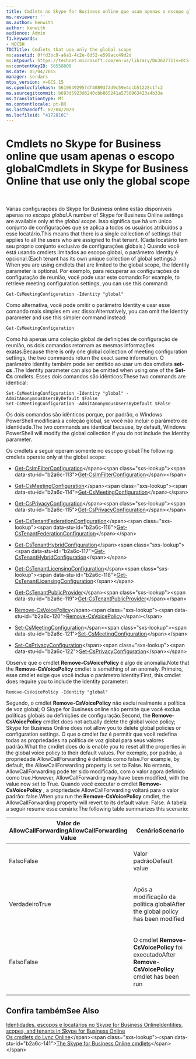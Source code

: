 ```yaml
---
title: Cmdlets no Skype for Business online que usam apenas o escopo global
ms.reviewer: ''
ms.author: kenwith
author: kenwith
audience: Admin
f1.keywords:
- NOCSH
TOCTitle: Cmdlets that use only the global scope
ms:assetid: 0ffd3bc9-a6a1-4c2e-8d52-e599acc49d2d
ms:mtpsurl: https://technet.microsoft.com/en-us/library/Dn362771(v=OCS.15)
ms:contentKeyID: 56558800
ms.date: 05/04/2015
manager: serdars
mtps_version: v=OCS.15
ms.openlocfilehash: 5610649295fdf4089372d9c59e4ccb51228c1fc2
ms.sourcegitcommit: b693d5923d6240cbb865241a5750963423a4b33e
ms.translationtype: MT
ms.contentlocale: pt-BR
ms.lasthandoff: 02/04/2020
ms.locfileid: "41728101"
---
```

# <a name="cmdlets-in-skype-for-business-online-that-use-only-the-global-scope"></a><span data-ttu-id="b2a6c-102">Cmdlets no Skype for Business online que usam apenas o escopo global</span><span class="sxs-lookup"><span data-stu-id="b2a6c-102">Cmdlets in Skype for Business Online that use only the global scope</span></span>

 


<span data-ttu-id="b2a6c-103">Várias configurações do Skype for Business online estão disponíveis apenas no *escopo global*.</span><span class="sxs-lookup"><span data-stu-id="b2a6c-103">A number of Skype for Business Online settings are available only at the *global scope*.</span></span> <span data-ttu-id="b2a6c-104">Isso significa que há um único conjunto de configurações que se aplica a todos os usuários atribuídos a esse locatário.</span><span class="sxs-lookup"><span data-stu-id="b2a6c-104">This means that there is a single collection of settings that applies to all the users who are assigned to that tenant.</span></span> <span data-ttu-id="b2a6c-105">(Cada locatário tem seu próprio conjunto exclusivo de configurações globais.) Quando você está usando cmdlets limitados ao escopo global, o parâmetro Identity é opcional.</span><span class="sxs-lookup"><span data-stu-id="b2a6c-105">(Each tenant has its own unique collection of global settings.) When you are using cmdlets that are limited to the global scope, the Identity parameter is optional.</span></span> <span data-ttu-id="b2a6c-106">Por exemplo, para recuperar as configurações de configuração de reunião, você pode usar este comando:</span><span class="sxs-lookup"><span data-stu-id="b2a6c-106">For example, to retrieve meeting configuration settings, you can use this command:</span></span>

    Get-CsMeetingConfiguration -Identity "global"

<span data-ttu-id="b2a6c-107">Como alternativa, você pode omitir o parâmetro Identity e usar esse comando mais simples em vez disso:</span><span class="sxs-lookup"><span data-stu-id="b2a6c-107">Alternatively, you can omit the Identity parameter and use this simpler command instead:</span></span>

    Get-CsMeetingConfiguration

<span data-ttu-id="b2a6c-108">Como há apenas uma coleção global de definições de configuração de reunião, os dois comandos retornam as mesmas informações exatas.</span><span class="sxs-lookup"><span data-stu-id="b2a6c-108">Because there is only one global collection of meeting configuration settings, the two commands return the exact same information.</span></span> <span data-ttu-id="b2a6c-109">O parâmetro Identity também pode ser omitido ao usar um dos cmdlets **set-cs** .</span><span class="sxs-lookup"><span data-stu-id="b2a6c-109">The Identity parameter can also be omitted when using one of the **Set-Cs** cmdlets.</span></span> <span data-ttu-id="b2a6c-110">Esses dois comandos são idênticos:</span><span class="sxs-lookup"><span data-stu-id="b2a6c-110">These two commands are identical:</span></span>

    Set-CsMeetingConfiguration -Identity "global" -AdmitAnonymousUsersByDefault $False
    Set-CsMeetingConfiguration -AdmitAnonymousUsersByDefault $False

<span data-ttu-id="b2a6c-111">Os dois comandos são idênticos porque, por padrão, o Windows PowerShell modificará a coleção global, se você não incluir o parâmetro de identidade.</span><span class="sxs-lookup"><span data-stu-id="b2a6c-111">The two commands are identical because, by default, Windows PowerShell will modify the global collection if you do not include the Identity parameter.</span></span>

<span data-ttu-id="b2a6c-112">Os cmdlets a seguir operam somente no escopo global:</span><span class="sxs-lookup"><span data-stu-id="b2a6c-112">The following cmdlets operate only at the global scope:</span></span>

  - <span data-ttu-id="b2a6c-113">[Get-CsImFilterConfiguration](https://technet.microsoft.com/en-us/library/gg398980\(v=ocs.15\))</span><span class="sxs-lookup"><span data-stu-id="b2a6c-113">[Get-CsImFilterConfiguration](https://technet.microsoft.com/en-us/library/gg398980\(v=ocs.15\))</span></span>

  - <span data-ttu-id="b2a6c-114">[Get-CsMeetingConfiguration](https://technet.microsoft.com/en-us/library/gg425875\(v=ocs.15\))</span><span class="sxs-lookup"><span data-stu-id="b2a6c-114">[Get-CsMeetingConfiguration](https://technet.microsoft.com/en-us/library/gg425875\(v=ocs.15\))</span></span>

  - <span data-ttu-id="b2a6c-115">[Get-CsPrivacyConfiguration](https://technet.microsoft.com/en-us/library/gg413002\(v=ocs.15\))</span><span class="sxs-lookup"><span data-stu-id="b2a6c-115">[Get-CsPrivacyConfiguration](https://technet.microsoft.com/en-us/library/gg413002\(v=ocs.15\))</span></span>

  - <span data-ttu-id="b2a6c-116">[Get-CsTenantFederationConfiguration](https://technet.microsoft.com/en-us/library/jj994072\(v=ocs.15\))</span><span class="sxs-lookup"><span data-stu-id="b2a6c-116">[Get-CsTenantFederationConfiguration](https://technet.microsoft.com/en-us/library/jj994072\(v=ocs.15\))</span></span>

  - <span data-ttu-id="b2a6c-117">[Get-CsTenantHybridConfiguration](https://technet.microsoft.com/en-us/library/jj994034\(v=ocs.15\))</span><span class="sxs-lookup"><span data-stu-id="b2a6c-117">[Get-CsTenantHybridConfiguration](https://technet.microsoft.com/en-us/library/jj994034\(v=ocs.15\))</span></span>

  - <span data-ttu-id="b2a6c-118">[Get-CsTenantLicensingConfiguration](https://technet.microsoft.com/en-us/library/dn362770\(v=ocs.15\))</span><span class="sxs-lookup"><span data-stu-id="b2a6c-118">[Get-CsTenantLicensingConfiguration](https://technet.microsoft.com/en-us/library/dn362770\(v=ocs.15\))</span></span>

  - <span data-ttu-id="b2a6c-119">[Get-CsTenantPublicProvider](https://technet.microsoft.com/en-us/library/jj994016\(v=ocs.15\))</span><span class="sxs-lookup"><span data-stu-id="b2a6c-119">[Get-CsTenantPublicProvider](https://technet.microsoft.com/en-us/library/jj994016\(v=ocs.15\))</span></span>

  - <span data-ttu-id="b2a6c-120">[Remove-CsVoicePolicy](https://technet.microsoft.com/en-us/library/gg398309\(v=ocs.15\))</span><span class="sxs-lookup"><span data-stu-id="b2a6c-120">[Remove-CsVoicePolicy](https://technet.microsoft.com/en-us/library/gg398309\(v=ocs.15\))</span></span>

  - <span data-ttu-id="b2a6c-121">[Set-CsMeetingConfiguration](https://technet.microsoft.com/en-us/library/gg398648\(v=ocs.15\))</span><span class="sxs-lookup"><span data-stu-id="b2a6c-121">[Set-CsMeetingConfiguration](https://technet.microsoft.com/en-us/library/gg398648\(v=ocs.15\))</span></span>

  - <span data-ttu-id="b2a6c-122">[Set-CsPrivacyConfiguration](https://technet.microsoft.com/en-us/library/gg398484\(v=ocs.15\))</span><span class="sxs-lookup"><span data-stu-id="b2a6c-122">[Set-CsPrivacyConfiguration](https://technet.microsoft.com/en-us/library/gg398484\(v=ocs.15\))</span></span>

<span data-ttu-id="b2a6c-123">Observe que o cmdlet **Remove-CsVoicePolicy** é algo de anomalia.</span><span class="sxs-lookup"><span data-stu-id="b2a6c-123">Note that the **Remove-CsVoicePolicy** cmdlet is something of an anomaly.</span></span> <span data-ttu-id="b2a6c-124">Primeiro, esse cmdlet exige que você inclua o parâmetro Identity:</span><span class="sxs-lookup"><span data-stu-id="b2a6c-124">First, this cmdlet does require you to include the Identity parameter:</span></span>

    Remove-CsVoicePolicy -Identity "global"

<span data-ttu-id="b2a6c-125">Segundo, o cmdlet **Remove-CsVoicePolicy** não exclui realmente a política de voz global; O Skype for Business online não permite que você exclua políticas globais ou definições de configuração.</span><span class="sxs-lookup"><span data-stu-id="b2a6c-125">Second, the **Remove-CsVoicePolicy** cmdlet does not actually delete the global voice policy; Skype for Business Online does not allow you to delete global policies or configuration settings.</span></span> <span data-ttu-id="b2a6c-126">O que o cmdlet faz é permitir que você redefina todas as propriedades na política de voz global para seus valores padrão.</span><span class="sxs-lookup"><span data-stu-id="b2a6c-126">What the cmdlet does do is enable you to reset all the properties in the global voice policy to their default values.</span></span> <span data-ttu-id="b2a6c-127">Por exemplo, por padrão, a propriedade AllowCallForwarding é definida como false.</span><span class="sxs-lookup"><span data-stu-id="b2a6c-127">For example, by default, the AllowCallForwarding property is set to False.</span></span> <span data-ttu-id="b2a6c-128">No entanto, AllowCallForwarding pode ter sido modificado, com o valor agora definido como true.</span><span class="sxs-lookup"><span data-stu-id="b2a6c-128">However, AllowCallForwarding may have been modified, with the value now set to True.</span></span> <span data-ttu-id="b2a6c-129">Quando você executar o cmdlet **Remove-CsVoicePolicy** , a propriedade AllowCallForwarding voltará para o valor padrão: false.</span><span class="sxs-lookup"><span data-stu-id="b2a6c-129">When you run the **Remove-CsVoicePolicy** cmdlet, the AllowCallForwarding property will revert to its default value: False.</span></span> <span data-ttu-id="b2a6c-130">A tabela a seguir resume esse cenário:</span><span class="sxs-lookup"><span data-stu-id="b2a6c-130">The following table summarizes this scenario:</span></span>


<table>
<colgroup>
<col style="width: 50%" />
<col style="width: 50%" />
</colgroup>
<thead>
<tr class="header">
<th><span data-ttu-id="b2a6c-131">Valor de AllowCallForwarding</span><span class="sxs-lookup"><span data-stu-id="b2a6c-131">AllowCallForwarding Value</span></span></th>
<th><span data-ttu-id="b2a6c-132">Cenário</span><span class="sxs-lookup"><span data-stu-id="b2a6c-132">Scenario</span></span></th>
</tr>
</thead>
<tbody>
<tr class="odd">
<td><p><span data-ttu-id="b2a6c-133">Falso</span><span class="sxs-lookup"><span data-stu-id="b2a6c-133">False</span></span></p></td>
<td><p><span data-ttu-id="b2a6c-134">Valor padrão</span><span class="sxs-lookup"><span data-stu-id="b2a6c-134">Default value</span></span></p></td>
</tr>
<tr class="even">
<td><p><span data-ttu-id="b2a6c-135">Verdadeiro</span><span class="sxs-lookup"><span data-stu-id="b2a6c-135">True</span></span></p></td>
<td><p><span data-ttu-id="b2a6c-136">Após a modificação da política global</span><span class="sxs-lookup"><span data-stu-id="b2a6c-136">After the global policy has been modified</span></span></p></td>
</tr>
<tr class="odd">
<td><p><span data-ttu-id="b2a6c-137">Falso</span><span class="sxs-lookup"><span data-stu-id="b2a6c-137">False</span></span></p></td>
<td><p><span data-ttu-id="b2a6c-138">O cmdlet <strong>Remove-CsVoicePolicy</strong> foi executado</span><span class="sxs-lookup"><span data-stu-id="b2a6c-138">After <strong>Remove-CsVoicePolicy</strong> cmdlet has been run</span></span></p></td>
</tr>
</tbody>
</table>


## <a name="see-also"></a><span data-ttu-id="b2a6c-139">Confira também</span><span class="sxs-lookup"><span data-stu-id="b2a6c-139">See Also</span></span>


[<span data-ttu-id="b2a6c-140">Identidades, escopos e locatários no Skype for Business Online</span><span class="sxs-lookup"><span data-stu-id="b2a6c-140">Identities, scopes, and tenants in Skype for Business Online</span></span>](identities-scopes-and-tenants-in-skype-for-business-online.md)  
<span data-ttu-id="b2a6c-141">[Os cmdlets do Lync Online](https://technet.microsoft.com/en-us/library/dn362817\(v=ocs.15\))</span><span class="sxs-lookup"><span data-stu-id="b2a6c-141">[The Skype for Business Online cmdlets](https://technet.microsoft.com/en-us/library/dn362817\(v=ocs.15\))</span></span>

